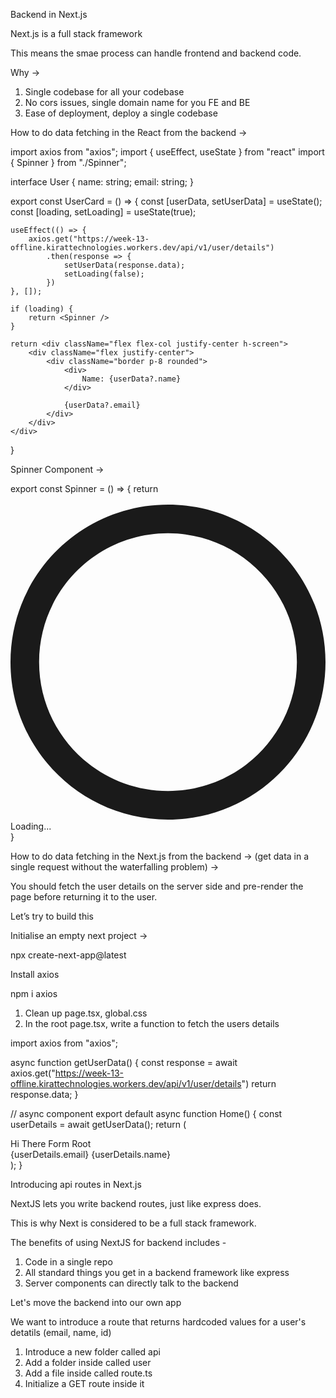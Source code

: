 Backend in Next.js

Next.js is a full stack framework

This means the smae process can handle frontend and backend code.

Why ->

1. Single codebase for all your codebase
2. No cors issues, single domain name for you FE and BE
3. Ease of deployment, deploy a single codebase



How to do data fetching in the React from the backend ->


import axios from "axios";
import { useEffect, useState } from "react"
import { Spinner } from "./Spinner";

interface User {
    name: string;
    email: string;
}

export const UserCard = () => {
    const [userData, setUserData] = useState<User>();
    const [loading, setLoading] = useState(true);

    useEffect(() => {
        axios.get("https://week-13-offline.kirattechnologies.workers.dev/api/v1/user/details")
            .then(response => {
                setUserData(response.data);
                setLoading(false);
            })
    }, []);

    if (loading) {
        return <Spinner />
    }

    return <div className="flex flex-col justify-center h-screen">
        <div className="flex justify-center">
            <div className="border p-8 rounded">
                <div>
                    Name: {userData?.name}
                </div>
                
                {userData?.email}
            </div>
        </div>
    </div>
}


Spinner Component ->

export const Spinner = () => {
    return <div className="flex flex-col justify-center h-screen">
        <div className="flex justify-center">
            <div role="status">
                <svg aria-hidden="true" className="w-8 h-8 text-gray-200 animate-spin dark:text-gray-600 fill-blue-600" viewBox="0 0 100 101" fill="none" xmlns="http://www.w3.org/2000/svg">
                    <path d="M100 50.5908C100 78.2051 77.6142 100.591 50 100.591C22.3858 100.591 0 78.2051 0 50.5908C0 22.9766 22.3858 0.59082 50 0.59082C77.6142 0.59082 100 22.9766 100 50.5908ZM9.08144 50.5908C9.08144 73.1895 27.4013 91.5094 50 91.5094C72.5987 91.5094 90.9186 73.1895 90.9186 50.5908C90.9186 27.9921 72.5987 9.67226 50 9.67226C27.4013 9.67226 9.08144 27.9921 9.08144 50.5908Z" fill="currentColor"/>
                    <path d="M93.9676 39.0409C96.393 38.4038 97.8624 35.9116 97.0079 33.5539C95.2932 28.8227 92.871 24.3692 89.8167 20.348C85.8452 15.1192 80.8826 10.7238 75.2124 7.41289C69.5422 4.10194 63.2754 1.94025 56.7698 1.05124C51.7666 0.367541 46.6976 0.446843 41.7345 1.27873C39.2613 1.69328 37.813 4.19778 38.4501 6.62326C39.0873 9.04874 41.5694 10.4717 44.0505 10.1071C47.8511 9.54855 51.7191 9.52689 55.5402 10.0491C60.8642 10.7766 65.9928 12.5457 70.6331 15.2552C75.2735 17.9648 79.3347 21.5619 82.5849 25.841C84.9175 28.9121 86.7997 32.2913 88.1811 35.8758C89.083 38.2158 91.5421 39.6781 93.9676 39.0409Z" fill="currentFill"/>
                </svg>
                <span className="sr-only">Loading...</span>
            </div>
        </div>
    </div>
}





How to do data fetching in the Next.js from the backend -> (get data in a single request without the waterfalling problem) ->

You should fetch the user details on the server side and pre-render the page before returning it to the user.



 
Let’s try to build this 

Initialise an empty next project ->

npx create-next-app@latest

Install axios

npm i axios

1. Clean up page.tsx, global.css
2. In the root page.tsx, write a function to fetch the users details




import axios from "axios";


async function getUserData() {
  const response = await axios.get("https://week-13-offline.kirattechnologies.workers.dev/api/v1/user/details")
  return response.data;
}



// async component
export default async function Home() {
  const userDetails = await getUserData();
  return (
    <div>
      Hi There Form Root <br />
      {userDetails.email}
      {userDetails.name}
    </div>
  );
}




Introducing api routes in Next.js

NextJS lets you write backend routes, just like express does.

This is why Next is considered to be a full stack framework.

The benefits of using NextJS for backend includes -

1. Code in a single repo
2. All standard things you get in a backend framework like express
3. Server components can directly talk to the backend




Let's move the backend into our own app

We want to introduce a route that returns hardcoded values for a user's detatils (email, name, id)

1. Introduce a new folder called api
2. Add a folder inside called user
3. Add a file inside called route.ts
4. Initialize a GET route inside it
